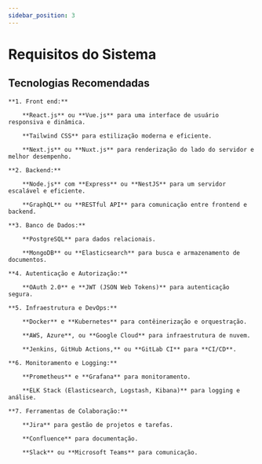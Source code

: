 ```yaml
---
sidebar_position: 3
---
```


# Requisitos do Sistema

## Tecnologias Recomendadas


    **1. Front end:**

        **React.js** ou **Vue.js** para uma interface de usuário responsiva e dinâmica.

        **Tailwind CSS** para estilização moderna e eficiente.

        **Next.js** ou **Nuxt.js** para renderização do lado do servidor e melhor desempenho.

    **2. Backend:**

        **Node.js** com **Express** ou **NestJS** para um servidor escalável e eficiente.

        **GraphQL** ou **RESTful API** para comunicação entre frontend e backend.

    **3. Banco de Dados:**

        **PostgreSQL** para dados relacionais.

        **MongoDB** ou **Elasticsearch** para busca e armazenamento de documentos.

    **4. Autenticação e Autorização:**

        **OAuth 2.0** e **JWT (JSON Web Tokens)** para autenticação segura.

    **5. Infraestrutura e DevOps:**

        **Docker** e **Kubernetes** para contêinerização e orquestração.

        **AWS, Azure**, ou **Google Cloud** para infraestrutura de nuvem.

        **Jenkins, GitHub Actions,** ou **GitLab CI** para **CI/CD**.

    **6. Monitoramento e Logging:**

        **Prometheus** e **Grafana** para monitoramento.

        **ELK Stack (Elasticsearch, Logstash, Kibana)** para logging e análise.

    **7. Ferramentas de Colaboração:**

        **Jira** para gestão de projetos e tarefas.

        **Confluence** para documentação.

        **Slack** ou **Microsoft Teams** para comunicação.